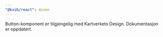```yaml
---
"@kvib/react": minor
---
```


Button-komponent er tilgjengelig med Kartverkets Design. Dokumentasjon er oppdatert.
